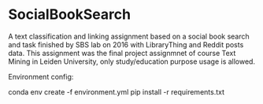 # SocialBookSearch
A text classification and linking assignment based on a social book search and task finished by SBS lab on 2016 with LibraryThing and Reddit posts data. This assignment was the final project assignmnet of course Text Mining in Leiden University, only study/education purpose usage is allowed. 


Environment config:

conda env create -f environment.yml
pip install -r requirements.txt
